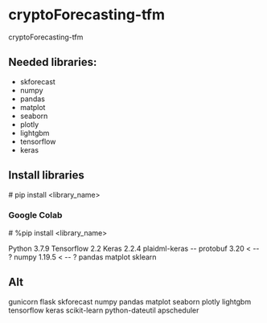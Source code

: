 # cryptoForecasting-tfm
cryptoForecasting-tfm

## Needed libraries:
 * skforecast
 * numpy
 * pandas
 * matplot
 * seaborn
 * plotly
 * lightgbm
 * tensorflow
 * keras


## Install libraries
\# pip install <library_name>

### Google Colab
\# %pip install <library_name>



Python 3.7.9
Tensorflow 2.2
    Keras 2.2.4
plaidml-keras --
protobuf 3.20 < -- ?
numpy 1.19.5 < -- ?
pandas
matplot
sklearn

## Alt
gunicorn
flask
skforecast
numpy
pandas
matplot
seaborn
plotly
lightgbm
tensorflow
keras
scikit-learn
python-dateutil
apscheduler